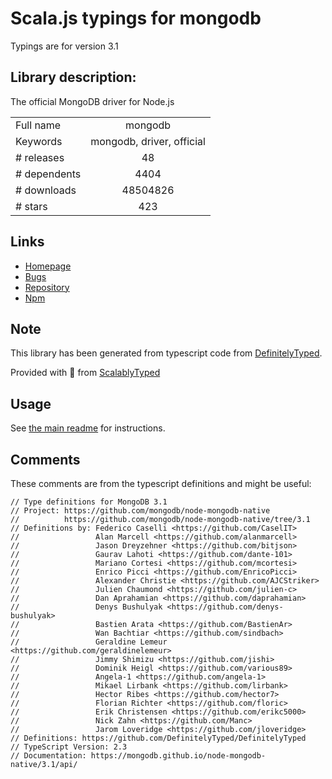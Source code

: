 
# Scala.js typings for mongodb

Typings are for version 3.1

## Library description:
The official MongoDB driver for Node.js

|                    |                 |
| ------------------ | :-------------: |
| Full name          | mongodb |
| Keywords           | mongodb, driver, official |
| # releases         | 48 |
| # dependents       | 4404 |
| # downloads        | 48504826 |
| # stars            | 423 |

## Links
- [Homepage](https://github.com/mongodb/node-mongodb-native)
- [Bugs](https://github.com/mongodb/node-mongodb-native/issues)
- [Repository](https://github.com/mongodb/node-mongodb-native)
- [Npm](https://www.npmjs.com/package/mongodb)
    


## Note
This library has been generated from typescript code from [DefinitelyTyped](https://definitelytyped.org).

Provided with :purple_heart: from [ScalablyTyped](https://github.com/oyvindberg/ScalablyTyped)

## Usage
See [the main readme](../../readme.md) for instructions.

## Comments

These comments are from the typescript definitions and might be useful:
```
// Type definitions for MongoDB 3.1
// Project: https://github.com/mongodb/node-mongodb-native
//          https://github.com/mongodb/node-mongodb-native/tree/3.1
// Definitions by: Federico Caselli <https://github.com/CaselIT>
//                 Alan Marcell <https://github.com/alanmarcell>
//                 Jason Dreyzehner <https://github.com/bitjson>
//                 Gaurav Lahoti <https://github.com/dante-101>
//                 Mariano Cortesi <https://github.com/mcortesi>
//                 Enrico Picci <https://github.com/EnricoPicci>
//                 Alexander Christie <https://github.com/AJCStriker>
//                 Julien Chaumond <https://github.com/julien-c>
//                 Dan Aprahamian <https://github.com/daprahamian>
//                 Denys Bushulyak <https://github.com/denys-bushulyak>
//                 Bastien Arata <https://github.com/BastienAr>
//                 Wan Bachtiar <https://github.com/sindbach>
//                 Geraldine Lemeur <https://github.com/geraldinelemeur>
//                 Jimmy Shimizu <https://github.com/jishi>
//                 Dominik Heigl <https://github.com/various89>
//                 Angela-1 <https://github.com/angela-1>
//                 Mikael Lirbank <https://github.com/lirbank>
//                 Hector Ribes <https://github.com/hector7>
//                 Florian Richter <https://github.com/floric>
//                 Erik Christensen <https://github.com/erikc5000>
//                 Nick Zahn <https://github.com/Manc>
//                 Jarom Loveridge <https://github.com/jloveridge>
// Definitions: https://github.com/DefinitelyTyped/DefinitelyTyped
// TypeScript Version: 2.3
// Documentation: https://mongodb.github.io/node-mongodb-native/3.1/api/

```


